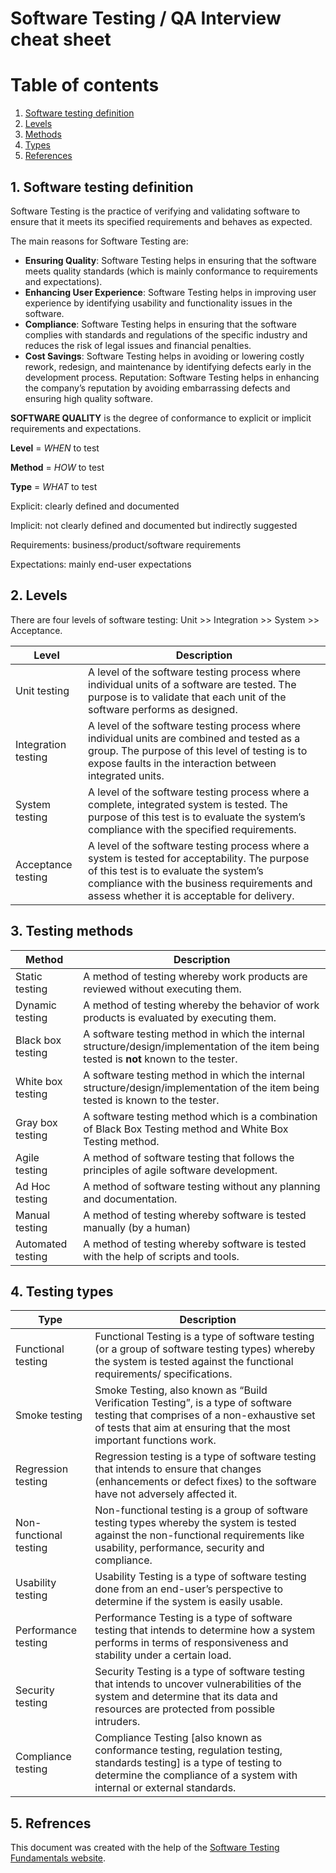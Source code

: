 # Software Testing / QA Interview cheat sheet

# Table of contents

1. [Software testing definition](#definition)
2. [Levels](#levels)
3. [Methods](#testing_methods)
4. [Types](#testing_types)
5. [References](#references)

## 1. Software testing definition <a name="definition"></a>

Software Testing is the practice of verifying and validating software to ensure that it meets its specified requirements and behaves as expected.

The main reasons for Software Testing are:

- **Ensuring Quality**: Software Testing helps in ensuring that the software meets quality standards (which is mainly conformance to requirements and expectations).
- **Enhancing User Experience**: Software Testing helps in improving user experience by identifying usability and functionality issues in the software.
- **Compliance**: Software Testing helps in ensuring that the software complies with standards and regulations of the specific industry and reduces the risk of legal issues and financial penalties.
- **Cost Savings**: Software Testing helps in avoiding or lowering costly rework, redesign, and maintenance by identifying defects early in the development process.
  Reputation: Software Testing helps in enhancing the company’s reputation by avoiding embarrassing defects and ensuring high quality software.

**SOFTWARE QUALITY** is the degree of conformance to explicit or implicit requirements and expectations.

**Level** = _WHEN_ to test

**Method** = _HOW_ to test

**Type** = _WHAT_ to test

Explicit: clearly defined and documented

Implicit: not clearly defined and documented but indirectly suggested

Requirements: business/product/software requirements

Expectations: mainly end-user expectations

## 2. Levels <a name="levels"></a>

There are four levels of software testing: Unit >> Integration >> System >> Acceptance.

| Level               | Description                                                                                                                                                                                                                          |
| ------------------- | ------------------------------------------------------------------------------------------------------------------------------------------------------------------------------------------------------------------------------------ |
| Unit testing        | A level of the software testing process where individual units of a software are tested. The purpose is to validate that each unit of the software performs as designed.                                                             |
| Integration testing | A level of the software testing process where individual units are combined and tested as a group. The purpose of this level of testing is to expose faults in the interaction between integrated units.                             |
| System testing      | A level of the software testing process where a complete, integrated system is tested. The purpose of this test is to evaluate the system’s compliance with the specified requirements.                                              |
| Acceptance testing  | A level of the software testing process where a system is tested for acceptability. The purpose of this test is to evaluate the system’s compliance with the business requirements and assess whether it is acceptable for delivery. |

## 3. Testing methods <a name="testing_methods"></a>

| Method            | Description                                                                                                                              |
| ----------------- | ---------------------------------------------------------------------------------------------------------------------------------------- |
| Static testing    | A method of testing whereby work products are reviewed without executing them.                                                           |
| Dynamic testing   | A method of testing whereby the behavior of work products is evaluated by executing them.                                                |
| Black box testing | A software testing method in which the internal structure/design/implementation of the item being tested is **not** known to the tester. |
| White box testing | A software testing method in which the internal structure/design/implementation of the item being tested is known to the tester.         |
| Gray box testing  | A software testing method which is a combination of Black Box Testing method and White Box Testing method.                               |
| Agile testing     | A method of software testing that follows the principles of agile software development.                                                  |
| Ad Hoc testing    | A method of software testing without any planning and documentation.                                                                     |
| Manual testing    | A method of testing whereby software is tested manually (by a human)                                                                     |
| Automated testing | A method of testing whereby software is tested with the help of scripts and tools.                                                       |

## 4. Testing types <a name="testing_types"></a>

| Type                   | Description                                                                                                                                                                                           |
| ---------------------- | ----------------------------------------------------------------------------------------------------------------------------------------------------------------------------------------------------- |
| Functional testing     | Functional Testing is a type of software testing (or a group of software testing types) whereby the system is tested against the functional requirements/ specifications.                             |
| Smoke testing          | Smoke Testing, also known as “Build Verification Testing”, is a type of software testing that comprises of a non-exhaustive set of tests that aim at ensuring that the most important functions work. |
| Regression testing     | Regression testing is a type of software testing that intends to ensure that changes (enhancements or defect fixes) to the software have not adversely affected it.                                   |
| Non-functional testing | Non-functional testing is a group of software testing types whereby the system is tested against the non-functional requirements like usability, performance, security and compliance.                |
| Usability testing      | Usability Testing is a type of software testing done from an end-user’s perspective to determine if the system is easily usable.                                                                      |
| Performance testing    | Performance Testing is a type of software testing that intends to determine how a system performs in terms of responsiveness and stability under a certain load.                                      |
| Security testing       | Security Testing is a type of software testing that intends to uncover vulnerabilities of the system and determine that its data and resources are protected from possible intruders.                 |
| Compliance testing     | Compliance Testing [also known as conformance testing, regulation testing, standards testing] is a type of testing to determine the compliance of a system with internal or external standards.       |

## 5. Refrences <a name="references"></a>

This document was created with the help of the [Software Testing Fundamentals website](https://softwaretestingfundamentals.com/).
